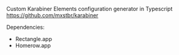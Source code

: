 Custom Karabiner Elements configuration generator in Typescript
https://github.com/mxstbr/karabiner

Dependencies:
- Rectangle.app
- Homerow.app
